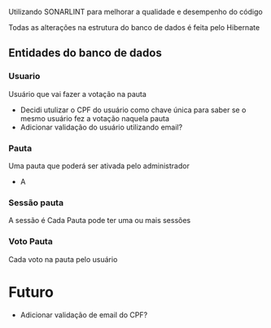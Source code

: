 Utilizando SONARLINT para melhorar a qualidade e desempenho do código

Todas as alterações na estrutura do banco de dados é feita pelo Hibernate

## Entidades do banco de dados
### Usuario
Usuário que vai fazer a votação na pauta
- Decidi utulizar o CPF do usuário como chave única para saber se o mesmo usuário fez a votação naquela pauta
- Adicionar validação do usuário utilizando email?

### Pauta
Uma pauta que poderá ser ativada pelo administrador
- A

### Sessão pauta
A sessão é
Cada Pauta pode ter uma ou mais sessões

### Voto Pauta
Cada voto na pauta pelo usuário



# Futuro
- Adicionar validação de email do CPF?
